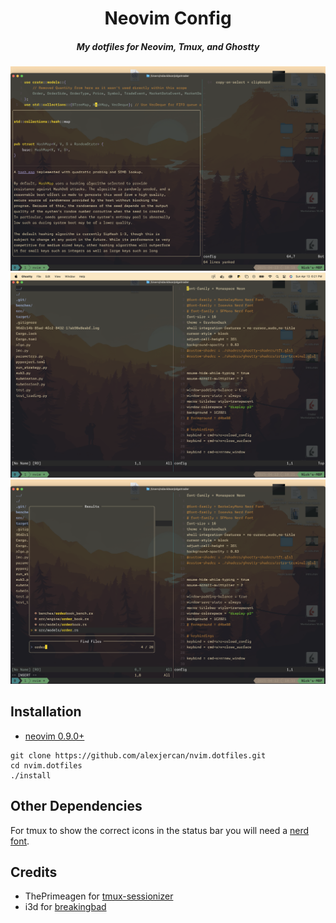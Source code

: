 <div align="center">

# Neovim Config

##### My dotfiles for Neovim, Tmux, and Ghostty

![lsp](./.resources/lsp.png?v=1)
![netrw](./.resources/netrw.png?v=1)
![telescope](./.resources/telescope.png?v=1)

</div>

## Installation

* [neovim 0.9.0+](https://github.com/neovim/neovim)

```console
git clone https://github.com/alexjercan/nvim.dotfiles.git
cd nvim.dotfiles
./install
```

## Other Dependencies

For tmux to show the correct icons in the status bar you will need a [nerd
font](https://www.nerdfonts.com/).

## Credits

- ThePrimeagen for
  [tmux-sessionizer](https://github.com/ThePrimeagen/.dotfiles/blob/master/bin/.local/scripts/tmux-sessionizer)
- i3d for [breakingbad](https://github.com/i3d/vim-jimbothemes#breakingbad)
